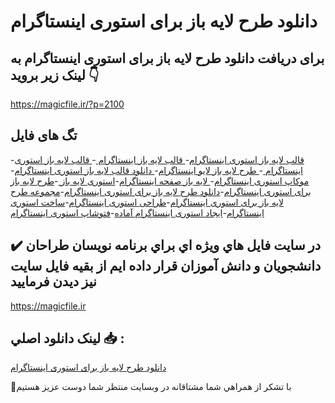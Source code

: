 # دانلود طرح لایه باز برای استوری اینستاگرام

## برای دریافت دانلود طرح لایه باز برای استوری اینستاگرام به لینک زیر بروید 👇

https://magicfile.ir/?p=2100

## تگ های فایل

-[قالب لایه باز استوری اینستاگرام](https://magicfile.ir/product/%d8%b7%d8%b1%d8%ad-%d9%84%d8%a7%d9%8a%d9%87-%d8%a8%d8%a7%d8%b2-%d8%a8%d8%b1%d8%a7%d9%8a-%d8%a7%d8%b3%d8%aa%d9%88%d8%b1%d9%8a-%d8%a7%d9%8a%d9%86%d8%b3%d8%aa%d8%a7%da%af%d8%b1%d8%a7%d9%85/)-[ قالب لایه باز اینستاگرام ](https://magicfile.ir/product/%d8%b7%d8%b1%d8%ad-%d9%84%d8%a7%d9%8a%d9%87-%d8%a8%d8%a7%d8%b2-%d8%a8%d8%b1%d8%a7%d9%8a-%d8%a7%d8%b3%d8%aa%d9%88%d8%b1%d9%8a-%d8%a7%d9%8a%d9%86%d8%b3%d8%aa%d8%a7%da%af%d8%b1%d8%a7%d9%85/)-[ قالب لایه باز استوری اینستاگرام ](https://magicfile.ir/product/%d8%b7%d8%b1%d8%ad-%d9%84%d8%a7%d9%8a%d9%87-%d8%a8%d8%a7%d8%b2-%d8%a8%d8%b1%d8%a7%d9%8a-%d8%a7%d8%b3%d8%aa%d9%88%d8%b1%d9%8a-%d8%a7%d9%8a%d9%86%d8%b3%d8%aa%d8%a7%da%af%d8%b1%d8%a7%d9%85/)-[ طرح لایه باز لایو اینستاگرام](https://magicfile.ir/product/%d8%b7%d8%b1%d8%ad-%d9%84%d8%a7%d9%8a%d9%87-%d8%a8%d8%a7%d8%b2-%d8%a8%d8%b1%d8%a7%d9%8a-%d8%a7%d8%b3%d8%aa%d9%88%d8%b1%d9%8a-%d8%a7%d9%8a%d9%86%d8%b3%d8%aa%d8%a7%da%af%d8%b1%d8%a7%d9%85/)-[ دانلود قالب لایه باز استوری اینستاگرام](https://magicfile.ir/product/%d8%b7%d8%b1%d8%ad-%d9%84%d8%a7%d9%8a%d9%87-%d8%a8%d8%a7%d8%b2-%d8%a8%d8%b1%d8%a7%d9%8a-%d8%a7%d8%b3%d8%aa%d9%88%d8%b1%d9%8a-%d8%a7%d9%8a%d9%86%d8%b3%d8%aa%d8%a7%da%af%d8%b1%d8%a7%d9%85/)-[ موکاپ استوری اینستاگرام](https://magicfile.ir/product/%d8%b7%d8%b1%d8%ad-%d9%84%d8%a7%d9%8a%d9%87-%d8%a8%d8%a7%d8%b2-%d8%a8%d8%b1%d8%a7%d9%8a-%d8%a7%d8%b3%d8%aa%d9%88%d8%b1%d9%8a-%d8%a7%d9%8a%d9%86%d8%b3%d8%aa%d8%a7%da%af%d8%b1%d8%a7%d9%85/)-[ لایه باز صفحه اینستاگرام](https://magicfile.ir/product/%d8%b7%d8%b1%d8%ad-%d9%84%d8%a7%d9%8a%d9%87-%d8%a8%d8%a7%d8%b2-%d8%a8%d8%b1%d8%a7%d9%8a-%d8%a7%d8%b3%d8%aa%d9%88%d8%b1%d9%8a-%d8%a7%d9%8a%d9%86%d8%b3%d8%aa%d8%a7%da%af%d8%b1%d8%a7%d9%85/)-[استوری لایه باز ](https://magicfile.ir/product/%d8%b7%d8%b1%d8%ad-%d9%84%d8%a7%d9%8a%d9%87-%d8%a8%d8%a7%d8%b2-%d8%a8%d8%b1%d8%a7%d9%8a-%d8%a7%d8%b3%d8%aa%d9%88%d8%b1%d9%8a-%d8%a7%d9%8a%d9%86%d8%b3%d8%aa%d8%a7%da%af%d8%b1%d8%a7%d9%85/)-[طرح لایه باز برای استوری اینستاگرام](https://magicfile.ir/product/%d8%b7%d8%b1%d8%ad-%d9%84%d8%a7%d9%8a%d9%87-%d8%a8%d8%a7%d8%b2-%d8%a8%d8%b1%d8%a7%d9%8a-%d8%a7%d8%b3%d8%aa%d9%88%d8%b1%d9%8a-%d8%a7%d9%8a%d9%86%d8%b3%d8%aa%d8%a7%da%af%d8%b1%d8%a7%d9%85/)-[دانلود طرح لایه باز برای استوری اینستاگرام](https://magicfile.ir/product/%d8%b7%d8%b1%d8%ad-%d9%84%d8%a7%d9%8a%d9%87-%d8%a8%d8%a7%d8%b2-%d8%a8%d8%b1%d8%a7%d9%8a-%d8%a7%d8%b3%d8%aa%d9%88%d8%b1%d9%8a-%d8%a7%d9%8a%d9%86%d8%b3%d8%aa%d8%a7%da%af%d8%b1%d8%a7%d9%85/)-[مجموعه طرح لایه باز برای استوری اینستاگرام](https://magicfile.ir/product/%d8%b7%d8%b1%d8%ad-%d9%84%d8%a7%d9%8a%d9%87-%d8%a8%d8%a7%d8%b2-%d8%a8%d8%b1%d8%a7%d9%8a-%d8%a7%d8%b3%d8%aa%d9%88%d8%b1%d9%8a-%d8%a7%d9%8a%d9%86%d8%b3%d8%aa%d8%a7%da%af%d8%b1%d8%a7%d9%85/)-[طراحی استوری اینستاگرام](https://magicfile.ir/product/%d8%b7%d8%b1%d8%ad-%d9%84%d8%a7%d9%8a%d9%87-%d8%a8%d8%a7%d8%b2-%d8%a8%d8%b1%d8%a7%d9%8a-%d8%a7%d8%b3%d8%aa%d9%88%d8%b1%d9%8a-%d8%a7%d9%8a%d9%86%d8%b3%d8%aa%d8%a7%da%af%d8%b1%d8%a7%d9%85/)-[ساخت استوری اینستاگرام](https://magicfile.ir/product/%d8%b7%d8%b1%d8%ad-%d9%84%d8%a7%d9%8a%d9%87-%d8%a8%d8%a7%d8%b2-%d8%a8%d8%b1%d8%a7%d9%8a-%d8%a7%d8%b3%d8%aa%d9%88%d8%b1%d9%8a-%d8%a7%d9%8a%d9%86%d8%b3%d8%aa%d8%a7%da%af%d8%b1%d8%a7%d9%85/)-[ایجاد استوری اینستاگرام آماده](https://magicfile.ir/product/%d8%b7%d8%b1%d8%ad-%d9%84%d8%a7%d9%8a%d9%87-%d8%a8%d8%a7%d8%b2-%d8%a8%d8%b1%d8%a7%d9%8a-%d8%a7%d8%b3%d8%aa%d9%88%d8%b1%d9%8a-%d8%a7%d9%8a%d9%86%d8%b3%d8%aa%d8%a7%da%af%d8%b1%d8%a7%d9%85/)-[فتوشاپ استوری اینستاگرام](https://magicfile.ir/product/%d8%b7%d8%b1%d8%ad-%d9%84%d8%a7%d9%8a%d9%87-%d8%a8%d8%a7%d8%b2-%d8%a8%d8%b1%d8%a7%d9%8a-%d8%a7%d8%b3%d8%aa%d9%88%d8%b1%d9%8a-%d8%a7%d9%8a%d9%86%d8%b3%d8%aa%d8%a7%da%af%d8%b1%d8%a7%d9%85/)

## ✔️ در سايت فايل هاي ويژه اي براي برنامه نويسان طراحان دانشجويان و دانش آموزان قرار داده ايم از بقيه فايل سايت نيز ديدن فرماييد

https://magicfile.ir


## لينک دانلود اصلي 📥 :

[دانلود طرح لایه باز برای استوری اینستاگرام](https://magicfile.ir/product/%d8%b7%d8%b1%d8%ad-%d9%84%d8%a7%d9%8a%d9%87-%d8%a8%d8%a7%d8%b2-%d8%a8%d8%b1%d8%a7%d9%8a-%d8%a7%d8%b3%d8%aa%d9%88%d8%b1%d9%8a-%d8%a7%d9%8a%d9%86%d8%b3%d8%aa%d8%a7%da%af%d8%b1%d8%a7%d9%85/) 


🙏با تشکر از همراهي شما مشتاقانه در وبسایت منتظر شما دوست عزیز هستیم


